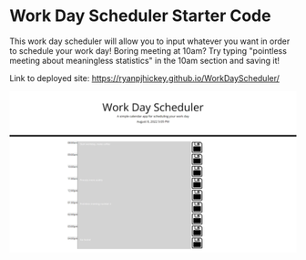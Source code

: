 # Work Day Scheduler Starter Code

This work day scheduler will allow you to input whatever you want in order to schedule your work day! Boring meeting at 10am? Try typing "pointless meeting about meaningless statistics" in the 10am section and saving it!

Link to deployed site: https://ryanpjhickey.github.io/WorkDayScheduler/

![Work Day Scheduler](./assets/WorkSchedWebPage.png)
